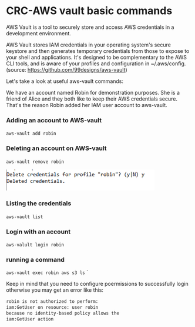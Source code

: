 # CRC-AWS vault basic commands

AWS Vault is a tool to securely store and access AWS credentials in a development environment.

AWS Vault stores IAM credentials in your operating system's secure keystore and then generates temporary credentials from those to expose to your shell and applications. It's designed to be complementary to the AWS CLI tools, and is aware of your profiles and configuration in ~/.aws/config. (source: https://github.com/99designs/aws-vault)


Let's take a look at useful aws-vault commands:

  
 

We have an account named Robin for demonstration purposes. She is a friend of Alice and they both like to keep their AWS credentials secure. That's the reason Robin added her IAM user account to aws-vault.



### Adding an account to AWS-vault 

`aws-vault add robin`


### Deleting an account on AWS-vault

`aws-vault remove robin`

![image](image.png)

### Listing the credentials

`aws-vault list`

### Login with an account

`aws-valult login robin`

### running a command

`aws-vault exec robin aws s3 ls`
`


Keep in mind that you need to configure poermissions to successfully login otherwise you may get an error like this:

```
robin is not authorized to perform: 
iam:GetUser on resource: user robin 
because no identity-based policy allows the 
iam:GetUser action
```





